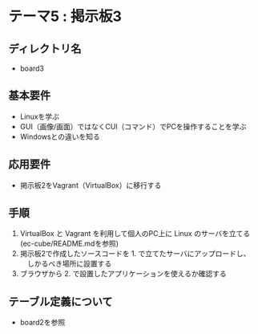 # テーマ5 : 掲示板3

## ディレクトリ名

* board3


## 基本要件

* Linuxを学ぶ
* GUI（画像/画面）ではなくCUI（コマンド）でPCを操作することを学ぶ
* Windowsとの違いを知る


## 応用要件

* 掲示板2をVagrant（VirtualBox）に移行する


## 手順

1. VirtualBox と Vagrant を利用して個人のPC上に Linux のサーバを立てる(ec-cube/README.mdを参照)
2. 掲示板2で作成したソースコードを 1. で立てたサーバにアップロードし、
　しかるべき場所に設置する
3. ブラウザから 2. で設置したアプリケーションを使えるか確認する


## テーブル定義について

* board2を参照
